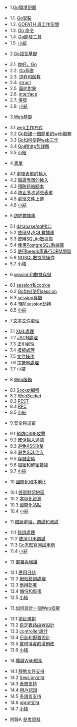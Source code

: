 * 1.[Go環境配置](01.0.md)
 - 1.1. [Go安裝](01.1.md)
 - 1.2. [GOPATH 與工作空間](01.2.md)
 - 1.3. [Go 命令](01.3.md)
 - 1.4. [Go開發工具](01.4.md)
 - 1.5. [小結](01.5.md)
* 2.[Go語言基礎](02.0.md)
 - 2.1. [你好，Go](02.1.md)
 - 2.2. [Go基礎](02.2.md)
 - 2.3. [流程和函數](02.3.md)
 - 2.4. [struct](02.4.md)
 - 2.5. [面向對象](02.5.md)
 - 2.6. [interface](02.6.md)
 - 2.7. [併發](02.7.md)
 - 2.8. [小結](02.8.md)
* 3.[Web基礎](03.0.md)
 - 3.1 [web工作方式](03.1.md)
 - 3.2 [Go搭建一個簡單的web服務](03.2.md)
 - 3.3 [Go如何使得web工作](03.3.md)
 - 3.4 [Go的http包詳解](03.4.md)
 - 3.5 [小結](03.5.md)
* 4.[表單](04.0.md)
 - 4.1 [處理表單的輸入](04.1.md)
 - 4.2 [驗證表單的輸入](04.2.md)
 - 4.3 [預防跨站腳本](04.3.md)
 - 4.4 [防止多次遞交表單](04.4.md)
 - 4.5 [處理文件上傳](04.5.md)
 - 4.6 [小結](04.6.md)
* 5.[訪問數據庫](05.0.md)
 - 5.1 [database/sql接口](05.1.md)
 - 5.2 [使用MySQL數據庫](05.2.md)
 - 5.3 [使用SQLite數據庫](05.3.md)
 - 5.4 [使用PostgreSQL數據庫](05.4.md)
 - 5.5 [使用beedb庫進行ORM開發](05.5.md)
 - 5.6 [NOSQL數據庫操作](05.6.md)
 - 5.7 [小結](05.7.md)
* 6.[session和數據存儲](06.0.md)
 - 6.1 [session和cookie](06.1.md)
 - 6.2 [Go如何使用session](06.2.md)
 - 6.3 [session存儲](06.3.md)
 - 6.4 [預防session劫持](06.4.md) 
 - 6.5 [小結](06.5.md)
* 7.[文本文件處理](07.0.md)
 - 7.1 [XML處理](07.1.md)
 - 7.2 [JSON處理](07.2.md) 
 - 7.3 [正則處理](07.3.md)
 - 7.4 [模板處理](07.4.md)
 - 7.5 [文件操作](07.5.md)
 - 7.6 [字符串處理](07.6.md)
 - 7.7 [小結](07.7.md)
* 8.[Web服務](08.0.md)
 - 8.1 [Socket編程](08.1.md)
 - 8.2 [WebSocket](08.2.md)
 - 8.3 [REST](08.3.md)
 - 8.4 [RPC](08.4.md)
 - 8.5 [小結](08.5.md)
* 9.[安全與加密](09.0.md)
 - 9.1 [預防CSRF攻擊](09.1.md)
 - 9.2 [確保輸入過濾](09.2.md)
 - 9.3 [避免XSS攻擊](09.3.md)
 - 9.4 [避免SQL注入](09.4.md)
 - 9.5 [存儲密碼](09.5.md)
 - 9.6 [加密和解密數據](09.6.md)
 - 9.7 [小結](09.7.md)
* 10.[國際化和本地化](10.0.md) 
 - 10.1 [設置默認地區](10.1.md)
 - 10.2 [本地化資源](10.2.md)
 - 10.3 [國際化站點](10.3.md)
 - 10.4 [小結](10.4.md)
* 11.[錯誤處理，調試和測試](11.0.md)
 - 11.1 [錯誤處理](11.1.md)
 - 11.2 [使用GDB調試](11.2.md)
 - 11.3 [Go怎麼寫測試用例](11.3.md)
 - 11.4 [小結](11.4.md)
* 12.[部署與維護](12.0.md)
 - 12.1 [應用日誌](12.1.md)
 - 12.2 [網站錯誤處理](12.2.md)
 - 12.3 [應用部署](12.3.md)
 - 12.4 [備份和恢復](12.4.md)
 - 12.5 [小結](12.5.md)
* 13.[如何設計一個Web框架](13.0.md)　
 - 13.1 [項目規劃](13.1.md)　
 - 13.2 [自定義路由器設計](13.2.md)
 - 13.3 [controller設計](13.3.md)
 - 13.4 [日誌和配置設計](13.4.md)
 - 13.5 [實現博客的增刪改](13.5.md)
 - 13.6 [小結](13.6.md)　
* 14.[擴展Web框架](14.0.md)
 - 14.1 [靜態文件支持](14.1.md)
 - 14.2 [Session支持](14.2.md)
 - 14.3 [表單支持](14.3.md)
 - 14.4 [用戶認證](14.4.md)
 - 14.5 [多語言支持](14.5.md)
 - 14.6 [pprof支持](14.6.md)
 - 14.7 [小結](14.7.md)
* 附錄A [參考資料](ref.md)